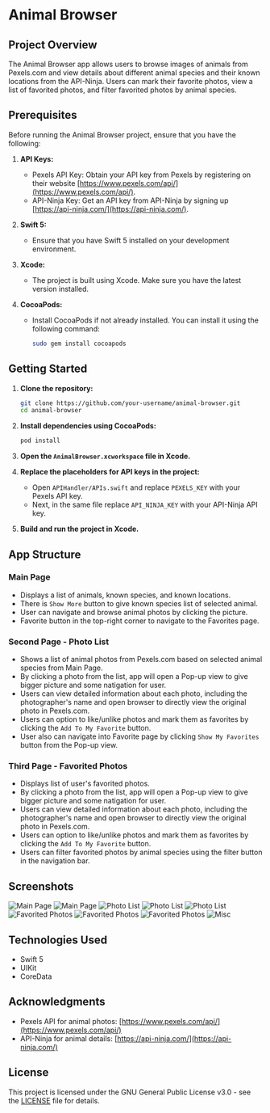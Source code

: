 # Animal Browser

## Project Overview

The Animal Browser app allows users to browse images of animals from Pexels.com and view details about different animal species and their known locations from the API-Ninja. Users can mark their favorite photos, view a list of favorited photos, and filter favorited photos by animal species.

## Prerequisites

Before running the Animal Browser project, ensure that you have the following:

1. **API Keys:**
    - Pexels API Key: Obtain your API key from Pexels by registering on their website [https://www.pexels.com/api/](https://www.pexels.com/api/).
    - API-Ninja Key: Get an API key from API-Ninja by signing up [https://api-ninja.com/](https://api-ninja.com/).

2. **Swift 5:**
    - Ensure that you have Swift 5 installed on your development environment.

3. **Xcode:**
    - The project is built using Xcode. Make sure you have the latest version installed.

4. **CocoaPods:**
    - Install CocoaPods if not already installed. You can install it using the following command:
      ```bash
      sudo gem install cocoapods
      ```

## Getting Started

1. **Clone the repository:**
    ```bash
    git clone https://github.com/your-username/animal-browser.git
    cd animal-browser
    ```

2. **Install dependencies using CocoaPods:**
    ```bash
    pod install
    ```

3. **Open the `AnimalBrowser.xcworkspace` file in Xcode.**

4. **Replace the placeholders for API keys in the project:**
    - Open `APIHandler/APIs.swift` and replace `PEXELS_KEY` with your Pexels API key.
    - Next, in the same file replace `API_NINJA_KEY` with your API-Ninja API key.

5. **Build and run the project in Xcode.**

## App Structure

### Main Page
- Displays a list of animals, known species, and known locations.
- There is `Show More` button to give known species list of selected animal.
- User can navigate and browse animal photos by clicking the picture.
- Favorite button in the top-right corner to navigate to the Favorites page.

### Second Page - Photo List
- Shows a list of animal photos from Pexels.com based on selected animal species from Main Page.
- By clicking a photo from the list, app will open a Pop-up view to give bigger picture and some natigation for user.
- Users can view detailed information about each photo, including the photographer's name and open browser to directly view the original photo in Pexels.com.
- Users can option to like/unlike photos and mark them as favorites by clicking the `Add To My Favorite` button.
- User also can navigate into Favorite page by clicking `Show My Favorites` button from the Pop-up view.

### Third Page - Favorited Photos
- Displays list of user's favorited photos.
- By clicking a photo from the list, app will open a Pop-up view to give bigger picture and some natigation for user.
- Users can view detailed information about each photo, including the photographer's name and open browser to directly view the original photo in Pexels.com.
- Users can option to like/unlike photos and mark them as favorites by clicking the `Add To My Favorite` button.
- Users can filter favorited photos by animal species using the filter button in the navigation bar.


## Screenshots

![Main Page](screenshots/homepage1.png)
![Main Page](screenshots/homepage2.png)
![Photo List](screenshots/photolist1.png)
![Photo List](screenshots/photolist2.png)
![Photo List](screenshots/photolist3.png)
![Favorited Photos](screenshots/favorite1.png)
![Favorited Photos](screenshots/favorite2.png)
![Favorited Photos](screenshots/favorite3.png)
![Misc](screenshots/emptystate.png)

## Technologies Used
- Swift 5
- UIKit
- CoreData

## Acknowledgments
- Pexels API for animal photos: [https://www.pexels.com/api/](https://www.pexels.com/api/)
- API-Ninja for animal details: [https://api-ninja.com/](https://api-ninja.com/)

## License
This project is licensed under the GNU General Public License v3.0 - see the [LICENSE](LICENSE) file for details.
